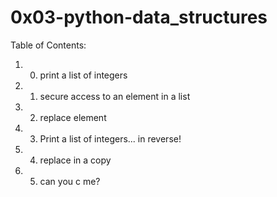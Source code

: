 # 0x03-python-data_structures

Table of Contents:
1. 0. print a list of integers
2. 1. secure access to an element in a list
3. 2. replace element
4. 3. Print a list of integers... in reverse!
5. 4. replace in a copy
6. 5. can you c me?


